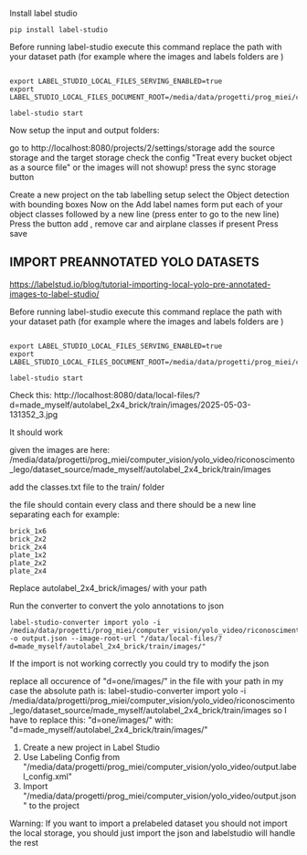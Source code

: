 




Install label studio

```
pip install label-studio
```


Before running label-studio execute this command replace the path with your dataset path (for example where the images and labels folders are )
```

export LABEL_STUDIO_LOCAL_FILES_SERVING_ENABLED=true
export LABEL_STUDIO_LOCAL_FILES_DOCUMENT_ROOT=/media/data/progetti/prog_miei/computer_vision/yolo_video/riconoscimento_lego/dataset_source/

label-studio start
```




Now setup the input and output folders:

go to
http://localhost:8080/projects/2/settings/storage
add the source storage and the target storage
check the config "Treat every bucket object as a source file"   or the images will not showup!
press the sync storage button

Create a new project
on the tab  labelling setup select the Object detection with bounding boxes
Now on the Add label names  form  put each of your object classes followed by a new line (press enter to  go to the new line)
Press the button add , remove car and airplane classes if present
Press save














## IMPORT PREANNOTATED YOLO DATASETS
https://labelstud.io/blog/tutorial-importing-local-yolo-pre-annotated-images-to-label-studio/


Before running label-studio execute this command replace the path with your dataset path (for example where the images and labels folders are )

```

export LABEL_STUDIO_LOCAL_FILES_SERVING_ENABLED=true
export LABEL_STUDIO_LOCAL_FILES_DOCUMENT_ROOT=/media/data/progetti/prog_miei/computer_vision/yolo_video/riconoscimento_lego/dataset_source/

label-studio start
```



Check this:
http://localhost:8080/data/local-files/?d=made_myself/autolabel_2x4_brick/train/images/2025-05-03-131352_3.jpg

It should work



given the images are here:
 /media/data/progetti/prog_miei/computer_vision/yolo_video/riconoscimento_lego/dataset_source/made_myself/autolabel_2x4_brick/train/images






add the classes.txt file to the train/ folder


the file should contain every class and there should be a new line separating each
for example:

```
brick_1x6
brick_2x2
brick_2x4
plate_1x2
plate_2x2
plate_2x4
```



Replace autolabel_2x4_brick/images/  with your path

Run the converter to convert the yolo annotations to json

```
label-studio-converter import yolo -i /media/data/progetti/prog_miei/computer_vision/yolo_video/riconoscimento_lego/dataset_source/made_myself/autolabel_2x4_brick/train/ -o output.json --image-root-url "/data/local-files/?d=made_myself/autolabel_2x4_brick/train/images/"
```



If the import is not working correctly you could try to modify the json 

replace all occurence of "d=one/images/" in the file with your path 
in my case the absolute path is:
label-studio-converter import yolo -i /media/data/progetti/prog_miei/computer_vision/yolo_video/riconoscimento_lego/dataset_source/made_myself/autolabel_2x4_brick/train/images
so I have to replace this:
"d=one/images/"   with: "d=made_myself/autolabel_2x4_brick/train/images/"  



  1. Create a new project in Label Studio
  2. Use Labeling Config from "/media/data/progetti/prog_miei/computer_vision/yolo_video/output.label_config.xml"
  3. Import "/media/data/progetti/prog_miei/computer_vision/yolo_video/output.json" to the project
  
  
  
Warning:
If you want to import a prelabeled dataset you should not import the local storage, you should just import the json and labelstudio will handle the rest  

